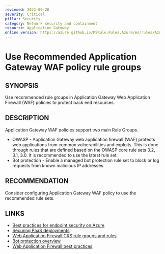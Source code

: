 ```yaml
---
reviewed: 2022-09-20
severity: Critical
pillar: Security
category: Network security and containment
resource: Application Gateway
online version: https://azure.github.io/PSRule.Rules.Azure/en/rules/Azure.AppGwWAF.RuleGroups/
---
```


# Use Recommended Application Gateway WAF policy rule groups

## SYNOPSIS

Use recommended rule groups in Application Gateway Web Application Firewall (WAF) policies to protect back end resources.

## DESCRIPTION

Application Gateway WAF policies support two main Rule Groups.

- OWASP - Application Gateway web application firewall (WAF) protects web applications from common vulnerabilities and exploits.
This is done through rules that are defined based on the OWASP core rule sets 3.2, 3.1, 3.0.
It is recommended to use the latest rule set.
- Bot protection - Enable a managed bot protection rule set to block or log requests from known malicious IP addresses.

## RECOMMENDATION

Consider configuring Application Gateway WAF policy to use the recommended rule sets.

## LINKS

- [Best practices for endpoint security on Azure](https://docs.microsoft.com/azure/architecture/framework/security/design-network-endpoints)
- [Securing PaaS deployments](https://docs.microsoft.com/azure/security/fundamentals/paas-deployments#install-a-web-application-firewall)
- [Web Application Firewall CRS rule groups and rules](https://docs.microsoft.com/azure/web-application-firewall/ag/application-gateway-crs-rulegroups-rules)
- [Bot protection overview](https://docs.microsoft.com/azure/web-application-firewall/afds/waf-front-door-policy-configure-bot-protection)
- [Web Application Firewall best practices](https://docs.microsoft.com/azure/web-application-firewall/ag/best-practices)
